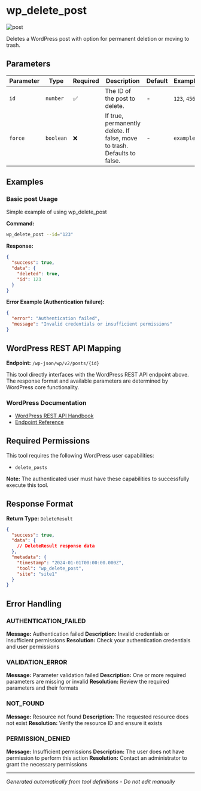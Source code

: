 # wp_delete_post

![post](https://img.shields.io/badge/category-post-lightgrey)

Deletes a WordPress post with option for permanent deletion or moving to trash.

## Parameters

| Parameter | Type      | Required | Description                                                              | Default | Examples     |
| --------- | --------- | -------- | ------------------------------------------------------------------------ | ------- | ------------ |
| `id`      | `number`  | ✅       | The ID of the post to delete.                                            | -       | `123`, `456` |
| `force`   | `boolean` | ❌       | If true, permanently delete. If false, move to trash. Defaults to false. | -       | `example`    |

## Examples

### Basic post Usage

Simple example of using wp_delete_post

**Command:**

```bash
wp_delete_post --id="123"
```

**Response:**

```json
{
  "success": true,
  "data": {
    "deleted": true,
    "id": 123
  }
}
```

**Error Example (Authentication failure):**

```json
{
  "error": "Authentication failed",
  "message": "Invalid credentials or insufficient permissions"
}
```

## WordPress REST API Mapping

**Endpoint:** `/wp-json/wp/v2/posts/{id}`

This tool directly interfaces with the WordPress REST API endpoint above. The response format and available parameters
are determined by WordPress core functionality.

### WordPress Documentation

- [WordPress REST API Handbook](https://developer.wordpress.org/rest-api/)
- [Endpoint Reference](https://developer.wordpress.org/rest-api/reference/)

## Required Permissions

This tool requires the following WordPress user capabilities:

- `delete_posts`

**Note:** The authenticated user must have these capabilities to successfully execute this tool.

## Response Format

**Return Type:** `DeleteResult`

```json
{
  "success": true,
  "data": {
    // DeleteResult response data
  },
  "metadata": {
    "timestamp": "2024-01-01T00:00:00.000Z",
    "tool": "wp_delete_post",
    "site": "site1"
  }
}
```

## Error Handling

### AUTHENTICATION_FAILED

**Message:** Authentication failed **Description:** Invalid credentials or insufficient permissions **Resolution:**
Check your authentication credentials and user permissions

### VALIDATION_ERROR

**Message:** Parameter validation failed **Description:** One or more required parameters are missing or invalid
**Resolution:** Review the required parameters and their formats

### NOT_FOUND

**Message:** Resource not found **Description:** The requested resource does not exist **Resolution:** Verify the
resource ID and ensure it exists

### PERMISSION_DENIED

**Message:** Insufficient permissions **Description:** The user does not have permission to perform this action
**Resolution:** Contact an administrator to grant the necessary permissions

---

_Generated automatically from tool definitions - Do not edit manually_
